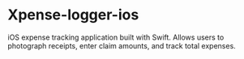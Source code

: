 # Xpense-logger-ios
iOS expense tracking application built with Swift. Allows users to photograph receipts, enter claim amounts, and track total expenses.
